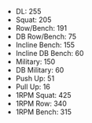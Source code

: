 * DL: 255
*  Squat: 205
*  Row/Bench: 191
*  DB Row/Bench: 75
*  Incline Bench: 155
*  Incline DB Bench: 60
*  Military: 150
*  DB Military: 60
*  Push Up: 51
*  Pull Up: 16
*  1RPM Squat: 425
*  1RPM Row: 340
*  1RPM Bench: 315
